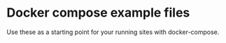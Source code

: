 # Docker compose example  files

Use these as a starting point for your running sites with docker-compose.
